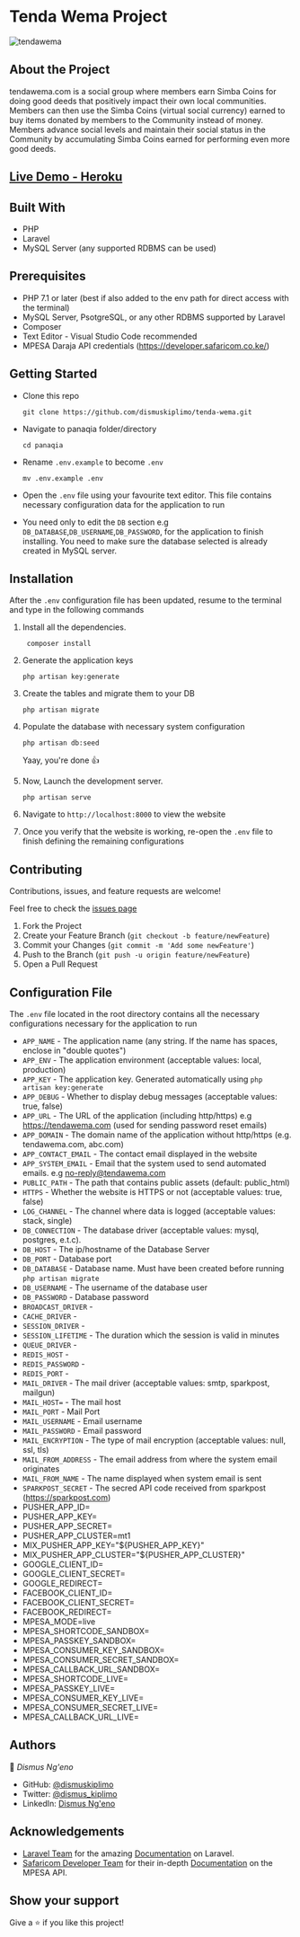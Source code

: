 # Tenda Wema Project

![tendawema](https://user-images.githubusercontent.com/15145265/173412569-505937cd-e30c-4c97-a68e-371786494313.jpg)

## About the Project
tendawema.com is a social group where members earn Simba Coins for doing good deeds that positively impact their own local communities. Members can then use the Simba Coins (virtual social currency) earned to buy items donated by members to the Community instead of money. Members advance social levels and maintain their social status in the Community by accumulating Simba Coins earned for performing even more good deeds. <br>


## [Live Demo - Heroku](https://tenda-wema.herokuapp.com/)

## Built With

* PHP
* Laravel
* MySQL Server (any supported RDBMS can be used)

## Prerequisites
- PHP 7.1 or later (best if also added to the env path for direct access with the terminal)
- MySQL Server, PsotgreSQL, or any other RDBMS supported by Laravel
- Composer
- Text Editor - Visual Studio Code recommended
- MPESA Daraja API credentials (https://developer.safaricom.co.ke/)

## Getting Started

* Clone this repo
    ```shell
    git clone https://github.com/dismuskiplimo/tenda-wema.git
    ```

* Navigate to panaqia folder/directory

    ```shell
    cd panaqia
    ```
* Rename `.env.example` to become `.env`
    ```shell
    mv .env.example .env
    ```
* Open the `.env` file using your favourite text editor. This file contains necessary configuration data for the application to run
* You need only to edit the `DB` section e.g `DB_DATABASE`,`DB_USERNAME`,`DB_PASSWORD`, for the application to finish installing. You need to make sure the database selected is already created in MySQL server.

## Installation

After the `.env` configuration file has been updated, resume to the terminal and type in the following commands

1. Install all the dependencies.
   ```shell
    composer install
   ```
2. Generate the application keys
    ```shell
    php artisan key:generate
    ```
3. Create the tables and migrate them to your DB
    ```shell
    php artisan migrate
    ```
4. Populate the database with necessary system configuration
    ```shell
    php artisan db:seed
    ```
    Yaay, you're done 👍
    
5. Now, Launch the development server.
   ```shell
   php artisan serve
   ```
6. Navigate to `http://localhost:8000` to view the website
7. Once you verify that the website is working, re-open the `.env` file to finish defining the remaining configurations

## Contributing

Contributions, issues, and feature requests are welcome!

Feel free to check the [issues page](../../issues)

  1. Fork the Project
  2. Create your Feature Branch (`git checkout -b feature/newFeature`)
  3. Commit your Changes (`git commit -m 'Add some newFeature'`)
  4. Push to the Branch (`git push -u origin feature/newFeature`)
  5. Open a Pull Request

## Configuration File

The `.env` file located in the root directory contains all the necessary configurations necessary for the application to run

* `APP_NAME` - The application name (any string. If the name has spaces, enclose in "double quotes")
* `APP_ENV` - The application environment (acceptable values: local, production)
* `APP_KEY` - The application key. Generated automatically using `php artisan key:generate`
* `APP_DEBUG` - Whether to display debug messages (acceptable values: true, false)
* `APP_URL` - The URL of the application (including http/https) e.g https://tendawema.com (used for sending password reset emails)
* `APP_DOMAIN` - The domain name of the application without http/https (e.g. tendawema.com, abc.com)
* `APP_CONTACT_EMAIL` - The contact email displayed in the website
* `APP_SYSTEM_EMAIL` - Email that the system used to send automated emails. e.g no-reply@tendawema.com
* `PUBLIC_PATH` - The path that contains public assets (default: public_html)
* `HTTPS` - Whether the website is HTTPS or not (acceptable values: true, false)
* `LOG_CHANNEL` - The channel where data is logged (acceptable values: stack, single)
* `DB_CONNECTION` - The database driver (acceptable values: mysql, postgres, e.t.c).
* `DB_HOST` - The ip/hostname of the Database Server 
* `DB_PORT` - Database port
* `DB_DATABASE` - Database name. Must have been created before running `php artisan migrate`
* `DB_USERNAME` - The username of the database user
* `DB_PASSWORD` - Database password
* `BROADCAST_DRIVER` - 
* `CACHE_DRIVER` - 
* `SESSION_DRIVER` - 
* `SESSION_LIFETIME` - The duration which the session is valid in minutes
* `QUEUE_DRIVER` - 
* `REDIS_HOST` - 
* `REDIS_PASSWORD` - 
* `REDIS_PORT` - 
* `MAIL_DRIVER` - The mail driver (acceptable values: smtp, sparkpost, mailgun)
* `MAIL_HOST=` - The mail host
* `MAIL_PORT` - Mail Port
* `MAIL_USERNAME` - Email username
* `MAIL_PASSWORD` - Email password
* `MAIL_ENCRYPTION` - The type of mail encryption (acceptable values: null, ssl, tls)
* `MAIL_FROM_ADDRESS` - The email address from where the system email originates
* `MAIL_FROM_NAME` - The name displayed when system email is sent
* `SPARKPOST_SECRET` - The secred API code received from sparkpost (https://sparkpost.com)
* PUSHER_APP_ID=
* PUSHER_APP_KEY=
* PUSHER_APP_SECRET=
* PUSHER_APP_CLUSTER=mt1
* MIX_PUSHER_APP_KEY="${PUSHER_APP_KEY}"
* MIX_PUSHER_APP_CLUSTER="${PUSHER_APP_CLUSTER}"
* GOOGLE_CLIENT_ID=
* GOOGLE_CLIENT_SECRET=
* GOOGLE_REDIRECT=
* FACEBOOK_CLIENT_ID=
* FACEBOOK_CLIENT_SECRET=
* FACEBOOK_REDIRECT=
* MPESA_MODE=live
* MPESA_SHORTCODE_SANDBOX=
* MPESA_PASSKEY_SANDBOX=
* MPESA_CONSUMER_KEY_SANDBOX=
* MPESA_CONSUMER_SECRET_SANDBOX=
* MPESA_CALLBACK_URL_SANDBOX=
* MPESA_SHORTCODE_LIVE=
* MPESA_PASSKEY_LIVE=
* MPESA_CONSUMER_KEY_LIVE=
* MPESA_CONSUMER_SECRET_LIVE=
* MPESA_CALLBACK_URL_LIVE=

## Authors

👤 *Dismus Ng'eno*

- GitHub: [@dismuskiplimo](https://github.com/dismuskiplimo)
- Twitter: [@dismus_kiplimo](https://twitter.com/dismus_kiplimo)
- LinkedIn: [Dismus Ng'eno](https://www.linkedin.com/in/dismus-kiplimo)

## Acknowledgements

* [Laravel Team](https://laravel.com/) for the amazing [Documentation](https://laravel.com/docs/master/introduction) on Laravel.
* [Safaricom Developer Team](https://developer.safaricom.co.ke/) for their in-depth [Documentation](https://ldeveloper.safaricom.co.ke) on the MPESA API.

## Show your support

Give a ⭐ if you like this project!
